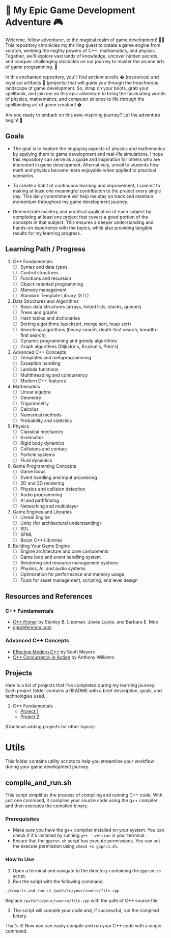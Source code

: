 # 🚀 My Epic Game Development Adventure 🎮

Welcome, fellow adventurer, to the magical realm of game development! 🧙‍♂️ This repository chronicles my thrilling quest to create a game engine from scratch, wielding the mighty powers of C++, mathematics, and physics. Together, we'll explore vast lands of knowledge, uncover hidden secrets, and conquer challenging obstacles on our journey to master the arcane arts of game programming. 🌟

In this enchanted repository, you'll find ancient scrolls � (resources) and mystical artifacts 🔮 (projects) that will guide you through the treacherous landscape of game development. So, strap on your boots, grab your spellbook, and join me on this epic adventure to bring the fascinating worlds of physics, mathematics, and computer science to life through the spellbinding art of game creation! �

Are you ready to embark on this awe-inspiring journey? Let the adventure begin! 🎉

## Goals

- The goal is to explore the engaging aspects of physics and mathematics by applying them to game development and real-life simulations. I hope this repository can serve as a guide and inspiration for others who are interested in game development. Alternatively, unveil to students how math and physics become more enjoyable when applied to practical scenarios.

- To create a habit of continuous learning and improvement, I commit to making at least one meaningful contribution to the project every single day. This daily commitment will help me stay on track and maintain momentum throughout my game development journey.

- Demonstrate mastery and practical application of each subject by completing at least one project that covers a good portion of the concepts in that subject. This ensures a deeper understanding and hands-on experience with the topics, while also providing tangible results for my learning progress.

## Learning Path / Progress

1. C++ Fundamentals
   - [ ] Syntax and data types
   - [ ] Control structures
   - [ ] Functions and recursion
   - [ ] Object-oriented programming
   - [ ] Memory management
   - [ ] Standard Template Library (STL)
2. Data Structures and Algorithms
   - [ ] Basic data structures (arrays, linked lists, stacks, queues)
   - [ ] Trees and graphs
   - [ ] Hash tables and dictionaries
   - [ ] Sorting algorithms (quicksort, merge sort, heap sort)
   - [ ] Searching algorithms (binary search, depth-first search, breadth-first search)
   - [ ] Dynamic programming and greedy algorithms
   - [ ] Graph algorithms (Dijkstra's, Kruskal's, Prim's)
3. Advanced C++ Concepts
   - [ ] Templates and metaprogramming
   - [ ] Exception handling
   - [ ] Lambda functions
   - [ ] Multithreading and concurrency
   - [ ] Modern C++ features
4. Mathematics
   - [ ] Linear algebra
   - [ ] Geometry
   - [ ] Trigonometry
   - [ ] Calculus
   - [ ] Numerical methods
   - [ ] Probability and statistics
5. Physics
   - [ ] Classical mechanics
   - [ ] Kinematics
   - [ ] Rigid body dynamics
   - [ ] Collisions and contact
   - [ ] Particle systems
   - [ ] Fluid dynamics
6. Game Programming Concepts
   - [ ] Game loops
   - [ ] Event handling and input processing
   - [ ] 2D and 3D rendering
   - [ ] Physics and collision detection
   - [ ] Audio programming
   - [ ] AI and pathfinding
   - [ ] Networking and multiplayer
7. Game Engines and Libraries
   - [ ] Unreal Engine
   - [ ] Unity (for architectural understanding)
   - [ ] SDL
   - [ ] SFML
   - [ ] Boost C++ Libraries
8. Building Your Game Engine
   - [ ] Engine architecture and core components
   - [ ] Game loop and event handling system
   - [ ] Rendering and resource management systems
   - [ ] Physics, AI, and audio systems
   - [ ] Optimization for performance and memory usage
   - [ ] Tools for asset management, scripting, and level design

## Resources and References

### C++ Fundamentals

- [C++ Primer](https://www.amazon.com/Primer-5th-Stanley-B-Lippman/dp/0321714113) by Stanley B. Lippman, Josée Lajoie, and Barbara E. Moo
- [cppreference.com](https://en.cppreference.com/w/)

### Advanced C++ Concepts

- [Effective Modern C++](https://www.amazon.com/Effective-Modern-Specific-Ways-Improve/dp/1491903996) by Scott Meyers
- [C++ Concurrency in Action](https://www.amazon.com/Concurrency-Action-Practical-Multithreading-Management/dp/1617294691) by Anthony Williams

## Projects

Here is a list of projects that I've completed during my learning journey. Each project folder contains a README with a brief description, goals, and technologies used.

1. C++ Fundamentals
   - [Project 1](./projects/c++_fundamentals/project1)
   - [Project 2](./projects/c++_fundamentals/project2)

(Continue adding projects for other topics)

# Utils

This folder contains utility scripts to help you streamline your workflow during your game development journey.

## compile_and_run.sh

This script simplifies the process of compiling and running C++ code. With just one command, it compiles your source code using the g++ compiler and then executes the compiled binary.

### Prerequisites

- Make sure you have the g++ compiler installed on your system. You can check if it's installed by running `g++ --version` in your terminal.
- Ensure that the `gpprun.sh` script has execute permissions. You can set the execute permission using `chmod +x gpprun.sh`.

### How to Use

1. Open a terminal and navigate to the directory containing the `gpprun.sh` script.
2. Run the script with the following command:

```bash
./compile_and_run.sh /path/to/your/source/file.cpp
```

Replace `/path/to/your/source/file.cpp` with the path of C++ source file.

3. The script will compile your code and, if successful, run the compiled binary.

That's it! Now you can easily compile and run your C++ code with a single command.
